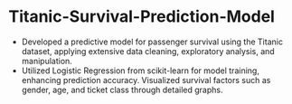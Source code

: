 # Titanic-Survival-Prediction-Model
- Developed a predictive model for passenger survival using the Titanic dataset, applying extensive data cleaning, exploratory analysis, and manipulation.
- Utilized Logistic Regression from scikit-learn for model training, enhancing prediction accuracy. Visualized survival factors such as gender, age, and ticket class through detailed graphs.
